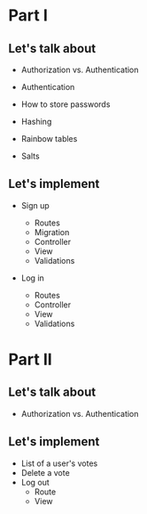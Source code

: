 # Part I

## Let's talk about
* Authorization vs. Authentication

* Authentication
* How to store passwords
* Hashing
* Rainbow tables
* Salts

## Let's implement
* Sign up
  * Routes
  * Migration
  * Controller
  * View
  * Validations

* Log in
  * Routes 
  * Controller 
  * View
  * Validations

# Part II

## Let's talk about

* Authorization vs. Authentication

## Let's implement

* List of a user's votes
* Delete a vote
* Log out
  * Route
  * View

